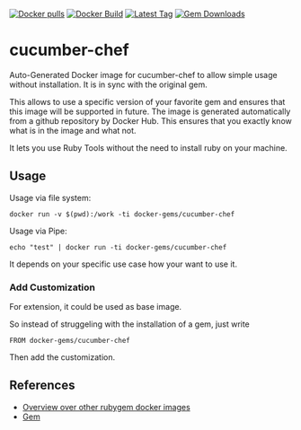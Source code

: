 [![Docker pulls](https://img.shields.io/docker/pulls/rubygem/cucumber-chef.svg)](https://hub.docker.com/r/rubygem/cucumber-chef/)
[![Docker Build](https://img.shields.io/docker/automated/rubygem/cucumber-chef.svg)](https://hub.docker.com/r/rubygem/cucumber-chef/)
[![Latest Tag](https://img.shields.io/github/tag/docker-rubygem/cucumber-chef.svg)](https://hub.docker.com/r/rubygem/cucumber-chef/)
[![Gem Downloads](https://img.shields.io/gem/dt/cucumber-chef.svg)](https://rubygems.org/gems/cucumber-chef/)
# cucumber-chef

Auto-Generated Docker image for cucumber-chef to allow simple usage without installation.
It is in sync with the original gem.

This allows to use a specific version of your favorite gem and ensures that this image will be supported in future.
The image is generated automatically from a github repository by Docker Hub.
This ensures that you exactly know what is in the image and what not.

It lets you use Ruby Tools without the need to install ruby on your machine.

## Usage

Usage via file system:

`docker run -v $(pwd):/work -ti docker-gems/cucumber-chef`

Usage via Pipe:

`echo "test" | docker run -ti docker-gems/cucumber-chef`

It depends on your specific use case how your want to use it.

### Add Customization

For extension, it could be used as base image.

So instead of struggeling with the installation of a gem, just write

`FROM docker-gems/cucumber-chef`

Then add the customization.

## References

 - [Overview over other rubygem docker images](https://github.com/thinkbot/docker-rubygem)
 - [Gem](https://rubygems.org/gems/cucumber-chef/)
